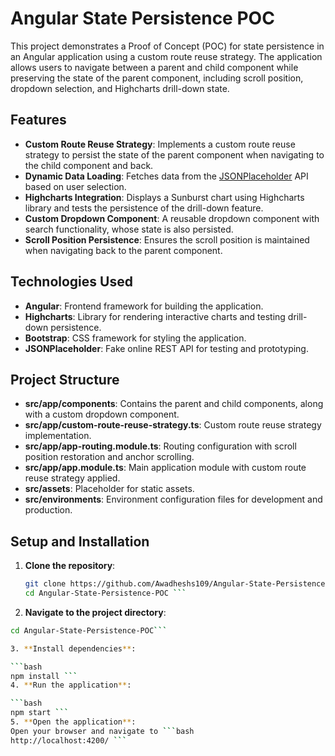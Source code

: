 # Angular State Persistence POC

This project demonstrates a Proof of Concept (POC) for state persistence in an Angular application using a custom route reuse strategy. The application allows users to navigate between a parent and child component while preserving the state of the parent component, including scroll position, dropdown selection, and Highcharts drill-down state.

## Features

- **Custom Route Reuse Strategy**: Implements a custom route reuse strategy to persist the state of the parent component when navigating to the child component and back.
- **Dynamic Data Loading**: Fetches data from the [JSONPlaceholder](https://jsonplaceholder.typicode.com/) API based on user selection.
- **Highcharts Integration**: Displays a Sunburst chart using Highcharts library and tests the persistence of the drill-down feature.
- **Custom Dropdown Component**: A reusable dropdown component with search functionality, whose state is also persisted.
- **Scroll Position Persistence**: Ensures the scroll position is maintained when navigating back to the parent component.

## Technologies Used

- **Angular**: Frontend framework for building the application.
- **Highcharts**: Library for rendering interactive charts and testing drill-down persistence.
- **Bootstrap**: CSS framework for styling the application.
- **JSONPlaceholder**: Fake online REST API for testing and prototyping.

## Project Structure

- **src/app/components**: Contains the parent and child components, along with a custom dropdown component.
- **src/app/custom-route-reuse-strategy.ts**: Custom route reuse strategy implementation.
- **src/app/app-routing.module.ts**: Routing configuration with scroll position restoration and anchor scrolling.
- **src/app/app.module.ts**: Main application module with custom route reuse strategy applied.
- **src/assets**: Placeholder for static assets.
- **src/environments**: Environment configuration files for development and production.

## Setup and Installation

1. **Clone the repository**:
   ```bash
   git clone https://github.com/Awadheshs109/Angular-State-Persistence-POC.git
   cd Angular-State-Persistence-POC ```

2. **Navigate to the project directory**:

```bash
cd Angular-State-Persistence-POC```

3. **Install dependencies**:

```bash
npm install ```
4. **Run the application**:

```bash
npm start ```
5. **Open the application**:
Open your browser and navigate to ```bash
http://localhost:4200/ ```
